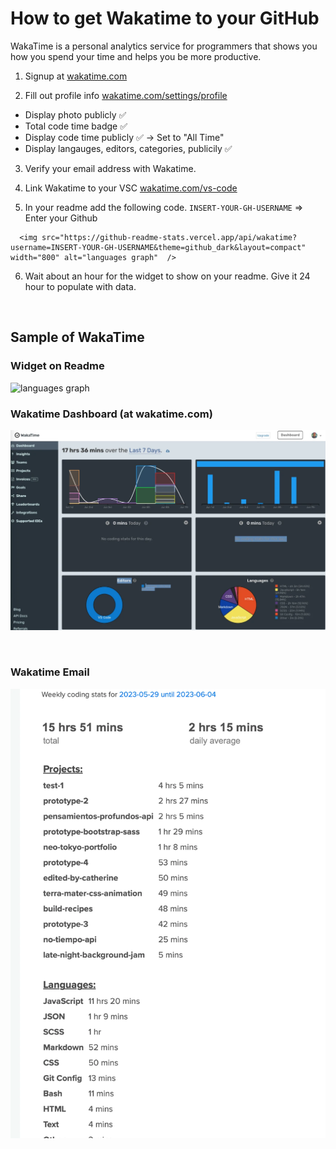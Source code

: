 # How to get Wakatime to your GitHub

WakaTime is a personal analytics service for programmers that shows you how you spend your time and helps you be more productive.

1. Signup at [wakatime.com](wakatime)

2. Fill out profile info [wakatime.com/settings/profile](https://wakatime.com/settings/profile)
- Display photo publicly ✅
- Total code time badge ✅
- Display code time publicly ✅ -> Set to "All Time"
- Display langauges, editors, categories, publicily ✅

3. Verify your email address with Wakatime.

4. Link Wakatime to your VSC [wakatime.com/vs-code](https://wakatime.com/vs-code)

5. In your readme add the following code.
`INSERT-YOUR-GH-USERNAME` => Enter your Github
```
  <img src="https://github-readme-stats.vercel.app/api/wakatime?username=INSERT-YOUR-GH-USERNAME&theme=github_dark&layout=compact" width="800" alt="languages graph"  />
  ```
  
6. Wait about an hour for the widget to show on your readme. Give it 24 hour to populate with data.

<br>

## Sample of WakaTime

### Widget on Readme
  <img src="https://github-readme-stats.vercel.app/api/wakatime?username=jsohndata&theme=github_dark&layout=compact" width="800" alt="languages graph"  />

<br>

### Wakatime Dashboard (at wakatime.com)
![dashboard](../images/wakatime-dashboard.webp)

<br>

### Wakatime Email
![email](../images/wakatime-email.webp)